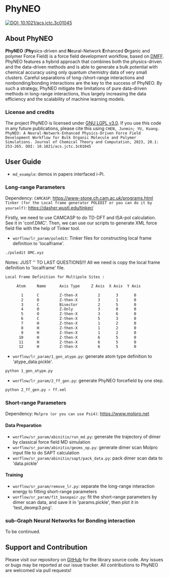 # PhyNEO

[![DOI: 10.1021/acs.jctc.3c01045](https://img.shields.io/badge/DOI-10.1021%2Facs.jctc.3c01045-blue)](https://pubs.acs.org/doi/10.1021/acs.jctc.3c01045)
 
## About PhyNEO

**PhyNEO** (**Phy**sics-driven and **N**eural-Network **E**nhanced **O**rganic and polymer Force Field) is a force field development workflow, based on [DMFF](https://github.com/deepmodeling/DMFF). PhyNEO features a hybrid approach that combines both the physics-driven and the data-driven methods and is able to generate a bulk potential with chemical accuracy using only quantum chemistry data of very small
clusters. Careful separations of long-/short-range interactions and nonbonding/bonding interactions are the key to the success of PhyNEO. By such a strategy, PhyNEO mitigate the limitations of pure data-driven methods in long-range interactions, thus largely increasing the data efficiency and the scalability of machine learning models.

### License and credits

The project PhyNEO is licensed under [GNU LGPL v3.0](LICENSE). If you use this code in any future publications, please cite this using `CHEN, Junmin; YU, Kuang. PhyNEO: A Neural-Network-Enhanced Physics-Driven Force Field Development Workflow for Bulk Organic Molecule and Polymer Simulations. Journal of Chemical Theory and Computation, 2023, 20.1: 253-265. DOI: 10.1021/acs.jctc.3c01045`

## User Guide

+ `md_example`: demos in papers interfaced i-Pi.

### Long-range Parameters

Dependency: 
`CAMCASP`: https://www-stone.ch.cam.ac.uk/programs.html
`Tinker (for the Local frame generator POLEDIT or you can do it by yourself)`: https://dasher.wustl.edu/tinker/

Firstly, we need to use CAMCASP to do TD-DFT and ISA-pol calculation. See it in 'conf.DMC'.
Then, we can use our scripts to generate XML force field file with the help of Tinker tool.
+ `worflow/lr_param/poledit`: Tinker files for constructing local frame definition to 'localframe'. 
```bash
./poledit DMC.xyz
```
Notes: JUST '<ENTER>' TO LAST QUESTIONS!!! All we need is copy the local frame definition to 'localframe' file.
```txt
Local Frame Definition for Multipole Sites :

     Atom     Name      Axis Type     Z Axis  X Axis  Y Axis

       1      C         Z-then-X         2       3       0
       2      O         Z-then-X         3       1       0
       3      C         Bisector         2       5       0
       4      O         Z-Only           3       0       0
       5      O         Z-then-X         3       6       0
       6      C         Z-then-X         5       3       0
       7      H         Z-then-X         1       2       0
       8      H         Z-then-X         1       2       0
       9      H         Z-then-X         1       2       0
      10      H         Z-then-X         6       5       0
      11      H         Z-then-X         6       5       0
      12      H         Z-then-X         6       5       0
```
+ `worflow/lr_param/1_gen_atype.py`: generate atom type definition to 'atype_data.pickle'.
```bash
python 1_gen_atype.py
```
+ `worflow/lr_param/2_ff_gen.py`: generate PhyNEO forcefield by one step.
```bash
python 2_ff_gen.py > ff.xml
```

### Short-range Parameters

Dependency: 
`Molpro (or you can use Psi4)`: https://www.molpro.net

#### Data Preparation 

+ `worflow/sr_param/abinitio/run_md.py`: generate the trajectory of dimer by classical force field MD simulation
+ `worflow/sr_param/abinitio/geoms_op.py`: generate dimer scan Molpro input file to do SAPT calculation
+ `worflow/sr_param/abinitio/sapt/pack_data.py`: pack dimer scan data to 'data.pickle'

#### Training 

+ `worflow/sr_param/remove_lr.py`: separate the long-range interaction energy to fitting short-range parameters 
+ `worflow/sr_param/fit_basepair.py`: fit the short-range parameters by dimer scan data, and save it in 'params.pickle', then plot it in 'test_deomp3.png'.

### sub-Graph Neural Networks for Bonding interaction

To be continued.

## Support and Contribution

Please visit our repository on [GitHub](https://github.com/Jeremydream/PhyNEO) for the library source code. Any issues or bugs may be reported at our issue tracker. All contributions to PhyNEO are welcomed via pull requests!
